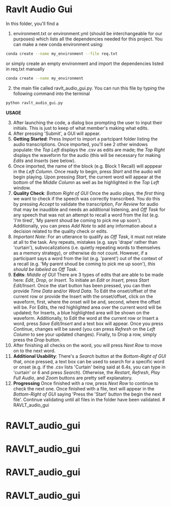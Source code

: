# Ravlt Audio Gui

In this folder, you'll find a
1) environment.txt or environment.yml (should be interchangeable for our purposes) which lists all the dependencies needed for this project. You can make a new conda environment using:
```bash
conda create --name my_environment --file req.txt
```
or simply create an empty environment and import the dependencies listed in req.txt manually
```bash
conda create --name my_environment
```

2) the main file called ravlt_audio_gui.py. You can run this file by typing the following command into the terminal
```bash
python ravlt_audio_gui.py
```

**USAGE**

3) After launching the code, a dialog box prompting the user to input their initials. This is just to keep of what member's making what edits.
4) After pressing 'Submit', a GUI will appear.
5) **Getting Started**: Press *Import* to import a partcipant folder listing the audio transcriptions. Once imported, you'll see 2 other windows populate: the *Top Left* displays the .csv as edits are made; the *Top Right* displays the waveform for the audio (this will be necessary for making *Edits* and *Inserts* (see below).
6) Once imported, the name of the block (e.g. Block 1 Recall) will apppear in the *Left Column*. Once ready to begin, press *Start* and the audio will begin playing. Upon pressing *Start*, the current word will appear at the bottom of the *Middle Column* as well as be highlighted in the *Top Left* window.
7)  **Quality Check**: *Bottom Right of GUI* Once the audio plays, the *first* thing we want to check if the speech was correctly transcribed. You do this by pressing *Accept* to validate the transcription, *For Review* for audio that may be inaudible and needs an additional listening, and *Off Task* for any speech that was not an attempt to recall a word from the list (e.g. 'I'm tired', 'My parent shoud be coming to pick me up soon'). Additionally, you can press *Add Note* to add any information about a decision related to the quality check or edits.
8)  *Important Note*: For an utterance to qualify as *Off Task*, it must not relate at all to the task. Any repeats, mistakes (e.g. says 'drape' rather than 'curtain'), subvocalizations (i.e. quietly repeating words to themselves as a memory strategy), or otherwise do not count. However, if a participant says a word from the list (e.g. 'parent') out of the context of a recall (e.g. 'My parent shoud be coming to pick me up soon'), *this should be labeled as Off Task*.
9)  **Edits**: *Middle of GUI* There are 3 types of edits that are able to be made here: *Edit*, *Drop*, or *Insert*. To initiate an *Edit* or *Insert*, press *Start Edit/Insert*. Once the start button has been pressed, you can then provide *Time Data* and/or *Word Data*. To Edit the onset/offset of the current row or provide the Insert with the onset/offset, click on the waveform, first, where the onset will be and, second, where the offset will be. For Edits, the red highlighted area over the current word will be updated; for Inserts, a blue highlighted area will be shown on the waveform. Additionally, to Edit the word at the current row or Insert a word, press *Save Edit/Insert* and a text box will appear. Once you press *Continue*, changes will be saved (you can press *Refresh* on the *Left Column* to see your updated changes). Finally, to Drop a row, simply press the *Drop* button.
11)  After finishing all checks on the word, you will press *Next Row* to move on to the next word. 
12)  **Additional Usability**: There's a *Search* button at the *Bottom-Right of GUI* that, once pressed, a text box can be used to search for a specific word or onset (e.g. if the .csv lists 'Curtain' being said at 6.4s, you can type in 'curtain' or 6 and press *Search*). Otherwise, the *Restart*, *Refresh*, *Play Full Audio*, and *Zoom* buttons are pretty self explanatory.
13)  **Progressing** Once finished with a row, press *Next Row* to continue to check the next one. Once finished with a file, text will appear in the *Bottom-Right of GUI* saying 'Press the 'Start' button the begin the next file'. Continue validating until all files in the folder have been validated. # RAVLT_audio_gui
# RAVLT_audio_gui
# RAVLT_audio_gui
# RAVLT_audio_gui
# RAVLT_audio_gui
